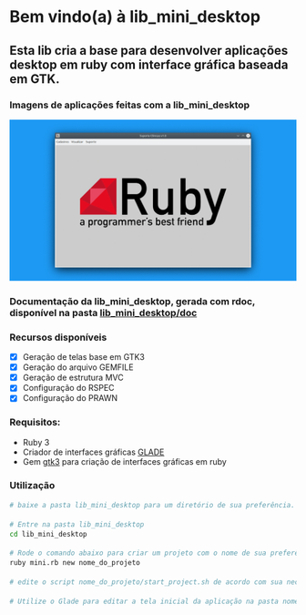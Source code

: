 # Bem vindo(a) à lib_mini_desktop

## Esta lib cria a base para desenvolver aplicações desktop em ruby com interface gráfica baseada em GTK.

### Imagens de aplicações feitas com a lib_mini_desktop
<img src="https://github.com/Adyson-Lima-Programador/lib_mini_desktop/blob/main/doc/appgif.gif">

### Documentação da lib_mini_desktop, gerada com rdoc, disponível na pasta <a href="https://github.com/Adyson-Lima-Programador/lib_mini_desktop/tree/main/doc">lib_mini_desktop/doc</a>

### Recursos disponíveis
- [X] Geração de telas base em GTK3
- [X] Geração do arquivo GEMFILE
- [X] Geração de estrutura MVC
- [X] Configuração do RSPEC
- [X] Configuração do PRAWN

### Requisitos:
- Ruby 3
- Criador de interfaces gráficas <a href="https://glade.gnome.org/">GLADE</a>
- Gem <a href="https://rubygems.org/gems/gtk3/versions/3.3.6">gtk3</a> para criação de interfaces gráficas em ruby

### Utilização
```bash
# baixe a pasta lib_mini_desktop para um diretório de sua preferência.

# Entre na pasta lib_mini_desktop
cd lib_mini_desktop

# Rode o comando abaixo para criar um projeto com o nome de sua preferência
ruby mini.rb new nome_do_projeto

# edite o script nome_do_projeto/start_project.sh de acordo com sua necessidade, para rodar sua aplicação

# Utilize o Glade para editar a tela inicial da aplicação na pasta nome_do_projeto/view



```
